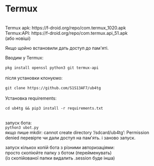 # Termux
<br/>
Termux apk: https://f-droid.org/repo/com.termux_1020.apk<br/>
Termux:API: https://f-droid.org/repo/com.termux.api_51.apk<br/>
(або новіші)<br/>

Якщо щойно встановили дать доступ до пам'яті.<br/>

Вводим у Termux:<br/><br/>
`pkg install openssl python3 git termux-api`<br/><br/>
після установки клонуємо: <br/><br/>
`git clone https://github.com/S1S13AF7/ub4tg`<br/><br/>
Установка requirements:<br/><br/>
`cd ub4tg && pip3 install -r requirements.txt`<br/><br/>

запуск бота: <br/>
`python3 ubot.py`<br/>
якщо пише 
mkdir: cannot create directory ‘/sdcard/ub4tg’: Permission denied 
перевірте чи дали доступ на пам'ять. і заново запуск.<br/>

запуск кількох копій бота з різними авторизаціями:<br/>
просто скопіюйте папку з ботом (перейменувать)<br/>
(із скопійованої папки видалить .session буде інша)<br/>

